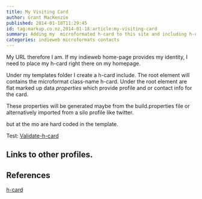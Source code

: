 ```yaml
---
title: My Visiting Card
author: Grant MacKenzie
published: 2014-01-18T11:29:45
id: tag:markup.co.nz,2014-01-18:article:my-visiting-card
summary: Adding my  microformated h-card to this site and including h-cards contacts
categories: indieweb microformats contacts
---
```


My URL therefore I am. If my indieweb home-page provides my identity, I need to
place my h-card right there on my homepage.

Under my templates folder I create a h-card include. The root element will
contains the microformat class-name h-card. Under the root element are flat marked
up data *properties* which provide profile and or contact info for the card.

These properties will be generated maybe from the build.properties file or
alternatively imported from a silo profile like twitter.

but at
the mo are hard coded in the template.


Test: [Validate-h-card](http://indiewebify.me/validate-h-card/?url=http%3A%2F%2Fmarkup.co.nz)


Links to other profiles.
-----------------------


References
----------

[h-card](http://microformats.org/wiki/h-card)
